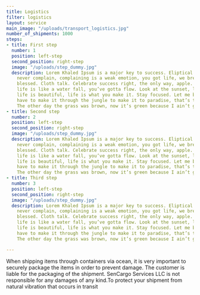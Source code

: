```yaml
---
title: Logistics
filter: logistics
layout: service
main_image: "/uploads/transport_logistics.jpg"
number_of_shipments: 1000
steps:
- title: First step
  number: 1
  position: left-step
  second_position: right-step
  image: "/uploads/step_dummy.jpg"
  description: Lorem Khaled Ipsum is a major key to success. Eliptical talk. You should
    never complain, complaining is a weak emotion, you got life, we breathing, we
    blessed. Cloth talk. Celebrate success right, the only way, apple. Find peace,
    life is like a water fall, you’ve gotta flow. Look at the sunset, life is amazing,
    life is beautiful, life is what you make it. Stay focused. Let me be clear, you
    have to make it through the jungle to make it to paradise, that’s the key, Lion!
    The other day the grass was brown, now it’s green because I ain’t give up.
- title: Second step
  number: 2
  position: left-step
  second_position: right-step
  image: "/uploads/step_dummy.jpg"
  description: Lorem Khaled Ipsum is a major key to success. Eliptical talk. You should
    never complain, complaining is a weak emotion, you got life, we breathing, we
    blessed. Cloth talk. Celebrate success right, the only way, apple. Find peace,
    life is like a water fall, you’ve gotta flow. Look at the sunset, life is amazing,
    life is beautiful, life is what you make it. Stay focused. Let me be clear, you
    have to make it through the jungle to make it to paradise, that’s the key, Lion!
    The other day the grass was brown, now it’s green because I ain’t give up.
- title: Third step
  number: 3
  position: left-step
  second_position: right-step
  image: "/uploads/step_dummy.jpg"
  description: Lorem Khaled Ipsum is a major key to success. Eliptical talk. You should
    never complain, complaining is a weak emotion, you got life, we breathing, we
    blessed. Cloth talk. Celebrate success right, the only way, apple. Find peace,
    life is like a water fall, you’ve gotta flow. Look at the sunset, life is amazing,
    life is beautiful, life is what you make it. Stay focused. Let me be clear, you
    have to make it through the jungle to make it to paradise, that’s the key, Lion!
    The other day the grass was brown, now it’s green because I ain’t give up.

---
```

When shipping items through containers via ocean, it is very important to securely package the items in order to prevent damage. The customer is liable for the packaging of the shipment. SenCargo Services LLC is not responsible for any damages of any kind.To protect your shipment from natural vibration that occurs in transit